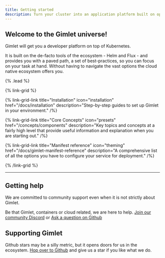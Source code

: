 ```yaml
---
title: Getting started
description: Turn your cluster into an application platform built on open standards. Deploy without the steep learning curve. 100% open-source.
---
```


## Welcome to the Gimlet universe!

Gimlet will get you a developer platform on top of Kubernetes.

It is built on the de-facto tools of the ecosystem - Helm and Flux - and provides you with a paved path, a set of best-practices, so you can focus on your task at hand. Without having to navigate the vast options the cloud native ecosystem offers you.

{% .lead %}

{% link-grid %}

{% link-grid-link title="Installation" icon="installation" href="/docs/installation" description="Step-by-step guides to set up Gimlet in your environment." /%}

{% link-grid-link title="Core Concepts" icon="presets" href="/concepts/components" description="Key topics and concepts at a fairly high level that provide useful information and explanation when you are starting out." /%}

{% link-grid-link title="Manifest reference" icon="theming" href="/docs/gimlet-manifest-reference" description="A comprehensive list of all the options you have to configure your service for deployment." /%}

{% /link-grid %}

---

## Getting help

We are committed to community support even when it is not strictly about Gimlet.

Be that Gimlet, containers or cloud related, we are here to help. [Join our community Discord](https://discord.com/invite/ZwQDxPkYzE) or [Ask a question on Github](https://github.com/gimlet-io/gimlet/discussions)

## Supporting Gimlet

Github stars may be a silly metric, but it opens doors for us in the ecosystem. [Hop over to Github](https://github.com/gimlet-io/gimlet) and give us a star if you like what we do.
